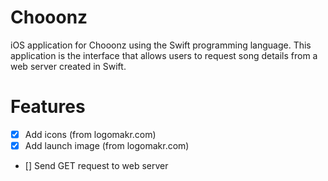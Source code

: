 # Chooonz
iOS application for Chooonz using the Swift programming language. This
application is the interface that allows users to request song details from
a web server created in Swift.

# Features
- [x] Add icons (from logomakr.com)
- [x] Add launch image (from logomakr.com)
- [] Send GET request to web server
